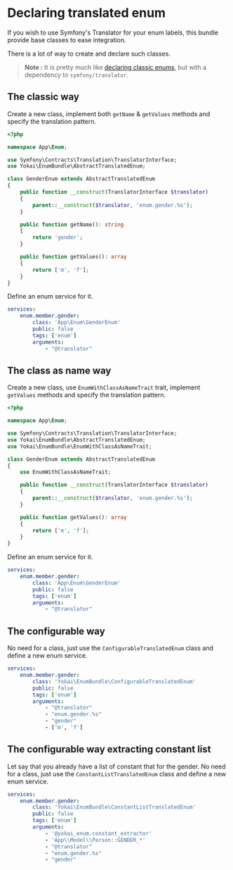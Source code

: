 Declaring translated enum
=========================

If you wish to use Symfony's Translator for your enum labels, this bundle provide base classes to ease integration.

There is a lot of way to create and declare such classes.

> **Note :** It is pretty much like [declaring classic enums](declaring-enum.md), 
> but with a dependency to `symfony/translator`.


The classic way
---------------

Create a new class, implement both `getName` & `getValues` methods and specify the translation pattern.

```php
<?php

namespace App\Enum;

use Symfony\Contracts\Translation\TranslatorInterface;
use Yokai\EnumBundle\AbstractTranslatedEnum;

class GenderEnum extends AbstractTranslatedEnum
{
    public function __construct(TranslatorInterface $translator)
    {
        parent::__construct($translator, 'enum.gender.%s');
    }

    public function getName(): string
    {
        return 'gender';
    }

    public function getValues(): array
    {
        return ['m', 'f'];
    }
}
```

Define an enum service for it.

```yaml
services:
    enum.member.gender:
        class: 'App\Enum\GenderEnum'
        public: false
        tags: ['enum']
        arguments:
            - "@translator"
```


The class as name way
---------------------

Create a new class, use `EnumWithClassAsNameTrait` trait, implement `getValues` methods and specify the translation pattern.

```php
<?php

namespace App\Enum;

use Symfony\Contracts\Translation\TranslatorInterface;
use Yokai\EnumBundle\AbstractTranslatedEnum;
use Yokai\EnumBundle\EnumWithClassAsNameTrait;

class GenderEnum extends AbstractTranslatedEnum
{
    use EnumWithClassAsNameTrait;

    public function __construct(TranslatorInterface $translator)
    {
        parent::__construct($translator, 'enum.gender.%s');
    }

    public function getValues(): array
    {
        return ['m', 'f'];
    }
}
```

Define an enum service for it.

```yaml
services:
    enum.member.gender:
        class: 'App\Enum\GenderEnum'
        public: false
        tags: ['enum']
        arguments:
            - "@translator"
```


The configurable way
--------------------

No need for a class, just use the `ConfigurableTranslatedEnum` class and define a new enum service.

```yaml
services:
    enum.member.gender:
        class: 'Yokai\EnumBundle\ConfigurableTranslatedEnum'
        public: false
        tags: ['enum']
        arguments:
            - "@translator"
            - "enum.gender.%s"
            - "gender"
            - ['m', 'f']
```

The configurable way extracting constant list
--------------------

Let say that you already have a list of constant that for the gender.
No need for a class, just use the `ConstantListTranslatedEnum` class and define a new enum service.

```yaml
services:
    enum.member.gender:
        class: 'Yokai\EnumBundle\ConstantListTranslatedEnum'
        public: false
        tags: ['enum']
        arguments:
            - '@yokai_enum.constant_extractor'
            - 'App\\Model\\Person::GENDER_*'
            - "@translator"
            - "enum.gender.%s"
            - "gender"
```

